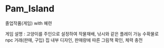 # Pam_Island
졸업작품(게임) with 혜련

게임 설명 : 고양이를 주인으로 설정하여 작물재배, 낚시와 같은 플레이 가능
            수확물로 npc 거래(판매, 구입)
            집 내부 디자인, 판매량에 따른 그림책 확인, 체력 충전
